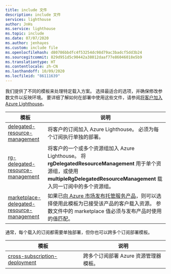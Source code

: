 ```yaml
---
title: include 文件
description: include 文件
services: lighthouse
author: JnHs
ms.service: lighthouse
ms.topic: include
ms.date: 07/07/2020
ms.author: jenhayes
ms.custom: include file
ms.openlocfilehash: d80786bbdfc4f53254dc98d79ac3badcf5dd3b24
ms.sourcegitcommit: 829d951d5c90442a38012daaf77e86046018e5b9
ms.translationtype: HT
ms.contentlocale: zh-CN
ms.lasthandoff: 10/09/2020
ms.locfileid: "86111639"
---
```

我们提供了不同的模板来处理特定载入方案。 选择最适合的选项，并确保修改参数文件以反映环境。 要详细了解如何在部署中使用这些文件，请参阅[将客户加入 Azure Lighthouse](../articles/lighthouse/how-to/onboard-customer.md)。

| **模板** | **说明** |
|---------|---------|
| [delegated-resource-management](https://github.com/Azure/Azure-Lighthouse-samples/tree/master/templates/delegated-resource-management) | 将客户的订阅加入 Azure Lighthouse。 必须为每个订阅执行单独的部署。 |
| [rg-delegated-resource-management](https://github.com/Azure/Azure-Lighthouse-samples/tree/master/templates/rg-delegated-resource-management) | 将客户的一个或多个资源组加入 Azure Lighthouse。 将 **rgDelegatedResourceManagement** 用于单个资源组，或使用 **multipleRgDelegatedResourceManagement**  载入同一订阅中的多个资源组。 |
| [marketplace-delegated-resource-management](https://github.com/Azure/Azure-Lighthouse-samples/tree/master/templates/marketplace-delegated-resource-management) | 如果已[向 Azure 市场发布托管服务产品](../articles/lighthouse/how-to/publish-managed-services-offers.md)，则可以选择使用此模板为已接受该产品的客户载入资源。 参数文件中的 marketplace 值必须与发布产品时使用的值匹配。 |

通常，每个载入的订阅都需要单独部署，但你也可以跨多个订阅部署模板。

| **模板** | **说明** |
|---------|---------|
| [cross-subscription-deployment](https://github.com/Azure/Azure-Lighthouse-samples/tree/master/templates/cross-subscription-deployment) | 跨多个订阅部署 Azure 资源管理器模板。 |
